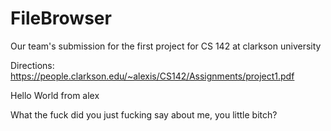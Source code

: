 # FileBrowser
Our team's submission for the first project for CS 142 at clarkson university

Directions: <https://people.clarkson.edu/~alexis/CS142/Assignments/project1.pdf>

Hello World from alex

What the fuck did you just fucking say about me, you little bitch? 